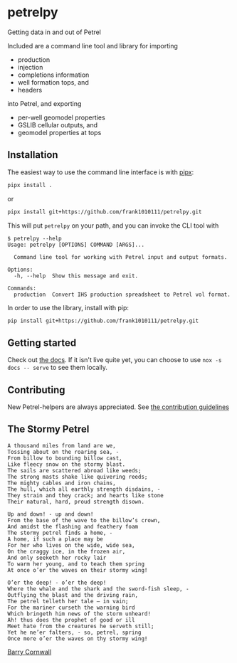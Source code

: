 # petrelpy

Getting data in and out of Petrel

Included are a command line tool and library for importing

- production
- injection
- completions information
- well formation tops, and
- headers

into Petrel, and exporting

- per-well geomodel properties
- GSLIB cellular outputs, and
- geomodel properties at tops

## Installation

The easiest way to use the command line interface is with
[pipx](https://pypa.github.io/pipx/):

```sh
pipx install .
```

or

```sh
pipx install git+https://github.com/frank1010111/petrelpy.git
```

This will put `petrelpy` on your path, and you can invoke the CLI tool with

```
$ petrelpy --help
Usage: petrelpy [OPTIONS] COMMAND [ARGS]...

  Command line tool for working with Petrel input and output formats.

Options:
  -h, --help  Show this message and exit.

Commands:
  production  Convert IHS production spreadsheet to Petrel vol format.
```

In order to use the library, install with pip:

```sh
pip install git+https://github.com/frank1010111/petrelpy.git
```

## Getting started

Check out [the docs](https://petrelpy.readthedocs.io). If it isn't live quite
yet, you can choose to use `nox -s docs -- serve` to see them locally.

## Contributing

New Petrel-helpers are always appreciated. See
[the contribution guidelines](CONTRIBUTING.md)

## The Stormy Petrel

    A thousand miles from land are we,
    Tossing about on the roaring sea, -
    From billow to bounding billow cast,
    Like fleecy snow on the stormy blast.
    The sails are scattered abroad like weeds;
    The strong masts shake like quivering reeds;
    The mighty cables and iron chains,
    The hull, which all earthly strength disdains, -
    They strain and they crack; and hearts like stone
    Their natural, hard, proud strength disown.

    Up and down! - up and down!
    From the base of the wave to the billow’s crown,
    And amidst the flashing and feathery foam
    The stormy petrel finds a home, -
    A home, if such a place may be
    For her who lives on the wide, wide sea,
    On the craggy ice, in the frozen air,
    And only seeketh her rocky lair
    To warm her young, and to teach them spring
    At once o’er the waves on their stormy wing!

    O’er the deep! - o’er the deep!
    Where the whale and the shark and the sword-fish sleep, -
    Outflying the blast and the driving rain,
    The petrel telleth her tale — in vain;
    For the mariner curseth the warning bird
    Which bringeth him news of the storm unheard!
    Ah! thus does the prophet of good or ill
    Meet hate from the creatures he serveth still;
    Yet he ne’er falters, - so, petrel, spring
    Once more o’er the waves on thy stormy wing!

[Barry Cornwall](https://mypoeticside.com/show-classic-poem-6226)
